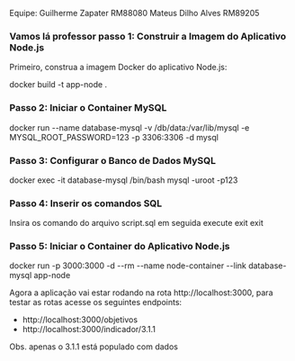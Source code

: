 
Equipe:
Guilherme Zapater  RM88080
Mateus Dilho Alves RM89205

### Vamos lá professor passo 1: Construir a Imagem do Aplicativo Node.js
Primeiro, construa a imagem Docker do aplicativo Node.js:

docker build -t app-node .

### Passo 2: Iniciar o Container MySQL
docker run --name database-mysql -v /db/data:/var/lib/mysql -e MYSQL_ROOT_PASSWORD=123 -p 3306:3306 -d mysql

### Passo 3: Configurar o Banco de Dados MySQL
docker exec -it database-mysql /bin/bash
mysql -uroot -p123

### Passo 4: Inserir os comandos SQL
Insira os comando do arquivo script.sql
em seguida execute
exit
exit

### Passo 5: Iniciar o Container do Aplicativo Node.js
docker run -p 3000:3000 -d --rm --name node-container --link database-mysql app-node

Agora a aplicação vai estar rodando na rota http://localhost:3000, para testar as rotas acesse os seguintes endpoints:
- http://localhost:3000/objetivos
- http://localhost:3000/indicador/3.1.1

Obs. apenas o 3.1.1 está populado com dados

